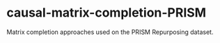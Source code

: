 # causal-matrix-completion-PRISM
Matrix completion approaches used on the PRISM Repurposing dataset.
